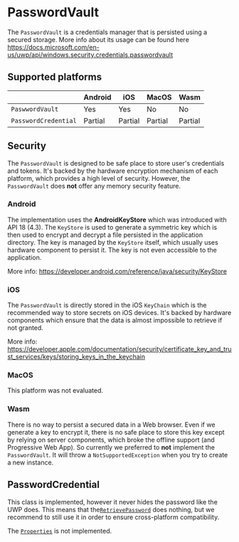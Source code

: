 # PasswordVault

The `PasswordVault` is a credentials manager that is persisted using a secured storage. 
More info about its usage can be found here https://docs.microsoft.com/en-us/uwp/api/windows.security.credentials.passwordvault

## Supported platforms

|                      | Android | iOS     | MacOS   | Wasm    |
| -------------------- | ------- | ------- | ------- | ------- |
| `PaswwordVault`      | Yes     | Yes     | No      | No      |
| `PasswordCredential` | Partial | Partial | Partial | Partial |

## Security

The `PasswordVault` is designed to be safe place to store user's credentials and tokens.
It's backed by the hardware encryption mechanism of each platform, which provides a high level of security.
However, the `PasswordVault` does **not** offer any memory security feature.

### Android
The implementation uses the __AndroidKeyStore__ which was introduced with API 18 (4.3).
The `KeyStore` is used to generate a symmetric key which is then used to encrypt and decrypt a file persisted in the application directory.
The key is managed by the `KeyStore` itself, which usually uses hardware component to persist it. The key is not even accessible to the application.

More info: https://developer.android.com/reference/java/security/KeyStore

### iOS
The `PasswordVault` is directly stored in the iOS `KeyChain` which is the recommended way to store secrets on iOS devices.
It's backed by hardware components which ensure that the data is almost impossible to retrieve if not granted.

More info: https://developer.apple.com/documentation/security/certificate_key_and_trust_services/keys/storing_keys_in_the_keychain

### MacOS
This platform was not evaluated.

### Wasm
There is no way to persist a secured data in a Web browser. Even if we generate a key to encrypt it, 
there is no safe place to store this key except by relying on server components, which broke the offline support (and Progressive Web App).
So currently we preferred to **not** implement the `PasswordVault`. It will throw a `NotSupportedException` when you try to create a new instance.

## PasswordCredential
This class is implemented, however it never hides the password like the UWP does.
This means that the[`RetrievePassword`](https://docs.microsoft.com/en-us/uwp/api/windows.security.credentials.passwordcredential.retrievepassword#Windows_Security_Credentials_PasswordCredential_RetrievePassword) does nothing, 
but we recommend to still use it in order to ensure cross-platform compatibility.

The [`Properties`](https://docs.microsoft.com/en-us/uwp/api/windows.security.credentials.passwordcredential.properties#Windows_Security_Credentials_PasswordCredential_Properties) is not implemented.
